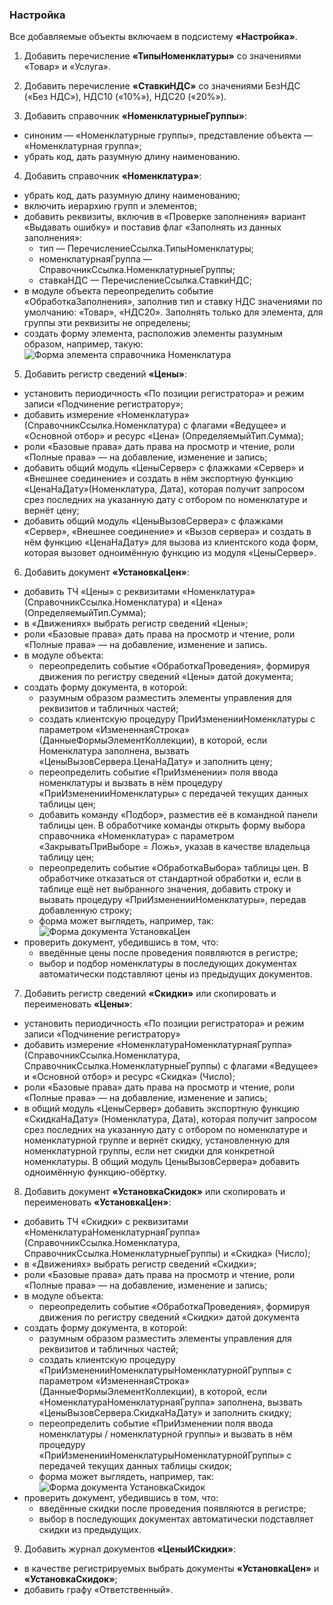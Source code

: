 ### Настройка

Все добавляемые объекты включаем в подсистему **«Настройка»**.

1. Добавить перечисление **«ТипыНоменклатуры»** со значениями «Товар» и «Услуга».
  
2. Добавить перечисление **«СтавкиНДС»** со значениями БезНДС («Без НДС»), НДС10 («10%»), НДС20 («20%»).

3. Добавить справочник **«НоменклатурныеГруппы»**:
  * синоним — «Номенклатурные группы», представление объекта — «Номенклатурная группа»;
  * убрать код, дать разумную длину наименованию.

4. Добавить справочник **«Номенклатура»**:
  * убрать код, дать разумную длину наименованию;
  * включить иерархию групп и элементов;
  * добавить реквизиты, включив в «Проверке заполнения» вариант «Выдавать ошибку» и поставив флаг «Заполнять из данных заполнения»:
    * тип — ПеречислениеСсылка.ТипыНоменклатуры;
    * номенклатурнаяГруппа — СправочникСсылка.НоменклатурныеГруппы;
    * ставкаНДС — ПеречислениеСсылка.СтавкиНДС;
  * в модуле объекта переопределить событие «ОбработкаЗаполнения», заполнив тип и ставку НДС значениями по умолчанию: «Товар», «НДС20». Заполнять только для элемента, для группы эти реквизиты не определены;
  * создать форму элемента, расположив элементы разумным образом, например, такую:
  ![Форма элемента справочника Номенклатура](diploma-b-productserviceform.png)

5. Добавить регистр сведений **«Цены»**:
  * установить периодичность «По позиции регистратора» и режим записи «Подчинение регистратору»;
  * добавить измерение «Номенклатура» (СправочникСсылка.Номенклатура) с флагами «Ведущее» и «Основной отбор» и ресурс «Цена» (ОпределяемыйТип.Сумма);
  * роли «Базовые права» дать права на просмотр и чтение, роли «Полные права» — на добавление, изменение и запись;
  * добавить общий модуль «ЦеныСервер» с флажками «Сервер» и «Внешнее соединение» и создать в нём экспортную функцию «ЦенаНаДату»(Номенклатура, Дата), которая получит запросом срез последних на указанную дату с отбором по номенклатуре и вернёт цену;
  * добавить общий модуль «ЦеныВызовСервера» с флажками «Сервер», «Внешнее соединение» и «Вызов сервера» и создать в нём функцию «ЦенаНаДату» для вызова из клиентского кода форм, которая вызовет одноимённую функцию из модуля «ЦеныСервер».
  
6. Добавить документ **«УстановкаЦен»**:
  * добавить ТЧ «Цены» с реквизитами «Номенклатура» (СправочникСсылка.Номенклатура) и «Цена» (ОпределяемыйТип.Сумма);
  * в «Движениях» выбрать регистр сведений «Цены»;
  * роли «Базовые права» дать права на просмотр и чтение, роли «Полные права» — на добавление, изменение и запись.
  * в модуле объекта:
    * переопределить событие «ОбработкаПроведения», формируя движения по регистру сведений «Цены» датой документа;
  * создать форму документа, в которой:
    * разумным образом разместить элементы управления для реквизитов и табличных частей;
    * создать клиентскую процедуру ПриИзмененииНоменклатуры с параметром «ИзмененнаяСтрока» (ДанныеФормыЭлементКоллекции), в которой, если Номенклатура заполнена, вызвать «ЦеныВызовСервера.ЦенаНаДату» и заполнить цену;
    * переопределить событие «ПриИзменении» поля ввода номенклатуры и вызвать в нём процедуру «ПриИзмененииНоменклатуры» с передачей текущих данных таблицы цен;
    * добавить команду «Подбор», разместив её в командной панели таблицы цен. В обработчике команды открыть форму выбора справочника «Номенклатура» с параметром «ЗакрыватьПриВыборе = Ложь», указав в качестве владельца таблицу цен;
    * переопределить событие «ОбработкаВыбора» таблицы цен. В обработчике отказаться от стандартной обработки и, если в таблице ещё нет выбранного значения, добавить строку и вызвать процедуру «ПриИзмененииНоменклатуры», передав добавленную строку;
    * форма может выглядеть, например, так:
![Форма документа УстановкаЦен](diploma-b-pricesetting.png)
  * проверить документ, убедившись в том, что:
    * введённые цены после проведения появляются в регистре;
    * выбор и подбор номенклатуры в последующих документах автоматически подставляют цены из предыдущих документов.

7. Добавить регистр сведений **«Скидки»** или скопировать и переименовать **«Цены»**:
  * установить периодичность «По позиции регистратора» и режим записи «Подчинение регистратору»
  * добавить измерение «НоменклатураНоменклатурнаяГруппа» (СправочникСсылка.Номенклатура, СправочникСсылка.НоменклатурныеГруппы) с флагами «Ведущее» и «Основной отбор» и ресурс «Скидка» (Число);
  * роли «Базовые права» дать права на просмотр и чтение, роли «Полные права» — на добавление, изменение и запись;
  * в общий модуль «ЦеныСервер» добавить экспортную функцию «СкидкаНаДату» (Номенклатура, Дата), которая получит запросом срез последних на указанную дату с отбором по номенклатуре и номенклатурной группе и вернёт скидку, установленную для номенклатурной группы, если нет скидки для конкретной номенклатуры. В общий модуль ЦеныВызовСервера» добавить одноимённую функцию-обёртку.
  
8. Добавить документ **«УстановкаСкидок»** или скопировать и переименовать **«УстановкаЦен»**:
  * добавить ТЧ «Скидки» с реквизитами «НоменклатураНоменклатурнаяГруппа» (СправочникСсылка.Номенклатура, СправочникСсылка.НоменклатурныеГруппы) и «Скидка» (Число);
  * в «Движениях» выбрать регистр сведений «Скидки»;
  * роли «Базовые права» дать права на просмотр и чтение, роли «Полные права» — на добавление, изменение и запись;
  * в модуле объекта:
    * переопределить событие «ОбработкаПроведения», формируя движения по регистру сведений «Скидки» датой документа
  * создать форму документа, в которой:
    * разумным образом разместить элементы управления для реквизитов и табличных частей;
    * создать клиентскую процедуру «ПриИзмененииНоменклатурыНоменклатурнойГруппы» с параметром «ИзмененнаяСтрока» (ДанныеФормыЭлементКоллекции), в которой, если «НоменклатураНоменклатурнаяГруппа» заполнена, вызвать «ЦеныВызовСервера.СкидкаНаДату» и заполнить скидку;
    * переопределить событие «ПриИзменении поля ввода номенклатуры / номенклатурной группы» и вызвать в нём процедуру «ПриИзмененииНоменклатурыНоменклатурнойГруппы» с передачей текущих данных таблицы скидок;
    * форма может выглядеть, например, так:
![Форма документа УстановкаСкидок](diploma-b-discountsetting.png)
  * проверить документ, убедившись в том, что:
    * введённые скидки после проведения появляются в регистре;
    * выбор в последующих документах автоматически подставляет скидки из предыдущих.
    
9. Добавить журнал документов **«ЦеныИСкидки»**:
  * в качестве регистрируемых выбрать документы **«УстановкаЦен»** и **«УстановкаСкидок»**;
  * добавить графу «Ответственный». 

